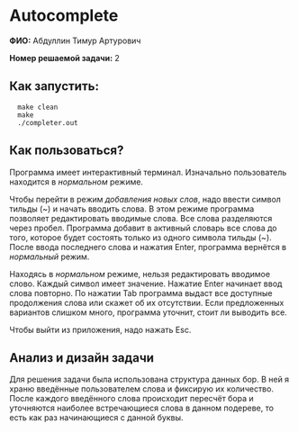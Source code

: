 # Autocomplete

**ФИО:** Абдуллин Тимур Артурович

**Номер решаемой задачи:** 2

## Как запустить:
```
  make clean
  make
  ./completer.out
```

## Как пользоваться?

Программа имеет интерактивный терминал. Изначально пользователь находится в *нормальном* режиме.

Чтобы перейти в режим *добавления новых слов*, надо ввести символ тильды (\~) и начать вводить слова. В этом режиме программа позволяет редактировать вводимые слова. Все слова разделяются через пробел. Программа добавит в активный словарь все слова до того, которое будет состоять только из одного символа тильды (\~). После ввода последнего слова и нажатия Enter, программа вернётся в *нормальный* режим.

Находясь в *нормальном* режиме, нельзя редактировать вводимое слово. Каждый символ имеет значение. Нажатие Enter начинает ввод слова повторно. По нажатии Tab программа выдаст все доступные продолжения слова или скажет об их отсутствии. Если предложенных вариантов слишком много, программа уточнит, стоит ли выводить все. 

Чтобы выйти из приложения, надо нажать Esc. 

## Анализ и дизайн задачи

Для решения задачи была использована структура данных бор. В ней я храню введённые пользователем слова и фиксирую их количество. После каждого введённого слова происходит пересчёт бора и уточняются наиболее встречающиеся слова в данном подереве, то есть как раз начинающиеся с данной буквы.
